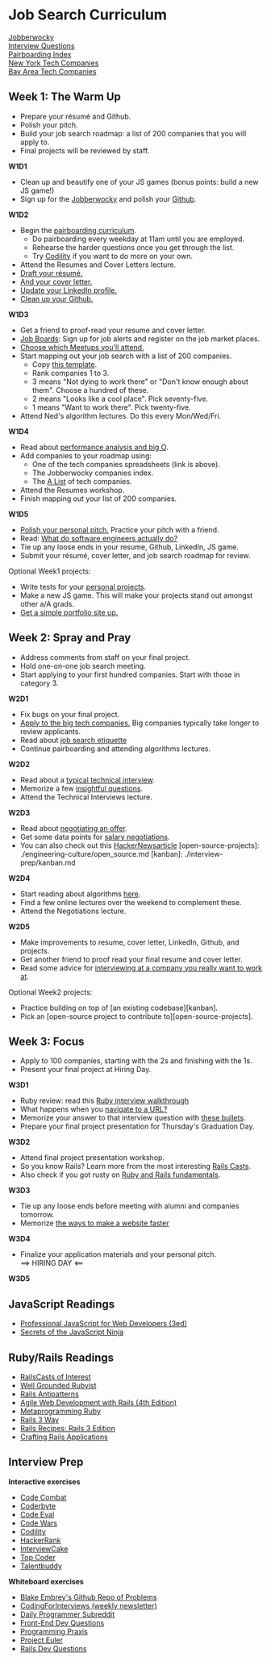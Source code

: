 # Job Search Curriculum

[Jobberwocky][jobberwocky]    
[Interview Questions][interview-questions]    
[Pairboarding Index][pair-boarding-index]    
[New York Tech Companies][ny-tech-companies]      
[Bay Area Tech Companies][bay-tech-companies]    


[jobberwocky]: http://jobberwocky.appacademy.io/
[interview-questions]: https://docs.google.com/a/appacademy.io/spreadsheet/ccc?key=0AnnoREts_wUydHN3UGZfbDZIME1VTEY3Y3pUNWpZZGc#gid=0
[pair-boarding-index]: ./interview-prep/pairboarding/index.md#index
[ny-tech-companies]: https://docs.google.com/a/appacademy.io/spreadsheet/ccc?key=0AnnoREts_wUydEk1Z25ER3V4aTdsWjlMRTVmWC1BU2c#gid=0
[bay-tech-companies]: https://docs.google.com/a/appacademy.io/spreadsheet/ccc?key=0AnnoREts_wUydFpJSVZLM25wdmc0Vk56UzEwUzJiY3c#gid=0


## Week 1: The Warm Up
* Prepare your résumé and Github.
* Polish your pitch.
* Build your job search roadmap: a list of 200 companies that you will apply to.
* Final projects will be reviewed by staff.  

**W1D1**

* Clean up and beautify one of your JS games (bonus points: build a new JS game!)
* Sign up for the [Jobberwocky][jobberwocky-signup] and polish your [Github][github].


[jobberwocky-signup]: http://jobberwocky.appacademy.io/
[resume]: ./self-presentation/resume.md
[portfolio]: ./self-presentation/portfolio.md
[cover-letter]: ./self-presentation/cover_letter.md

**W1D2**

* Begin the [pairboarding curriculum][pair-boarding-curriculum].
    * Do pairboarding every weekday at 11am until you are employed.
    * Rehearse the harder questions once you get through the list.
    * Try [Codility][codility] if you want to do more on your own.
* Attend the Resumes and Cover Letters lecture.
* [Draft your résumé.][resume]
* [And your cover letter.][cover-letter]
* [Update your LinkedIn profile.][linkedin]
* [Clean up your Github.][github]

[fortune500]: ./mass-applying/fortune500.md
[pair-boarding-curriculum]: ./interview-prep/pairboarding/index.md#index

**W1D3**

* Get a friend to proof-read your resume and cover letter. 
* [Job Boards][job-boards]: Sign up for job alerts and register on the 
  job market places.
* [Choose which Meetups you'll attend.][meetups]
* Start mapping out your job search with a list of 200 companies.
  * Copy [this template][roadmap-template].
  * Rank companies 1 to 3.
  * 3 means "Not dying to work there" or "Don't know enough about them". Choose a hundred of these.
  * 2 means "Looks like a cool place". Pick seventy-five.
  * 1 means "Want to work there". Pick twenty-five.
* Attend Ned's algorithm lectures.  Do this every Mon/Wed/Fri.  


[linkedin]: ./self-presentation/linkedin.md
[meetups]: ./engineering-culture/meetups.md
[job-boards]: ./mass-applying/job-boards.md
[roadmap-template]: https://docs.google.com/a/appacademy.io/spreadsheets/d/11PUvMqG2h_9RFFp9h4xv34Uo5T0cOdrtOtEholVEHA4

**W1D4**

* Read about [performance analysis and big O][big-o].
* Add companies to your roadmap using:
  * One of the tech companies spreadsheets (link is above).
  * The Jobberwocky companies index.
  * The [A List][a-list] of tech companies.
* Attend the Resumes workshop.  
* Finish mapping out your list of 200 companies.

[big-o]: ./interview-prep/big_o.md
[github]: ./self-presentation/github.md
[personal-projects]: ./self-presentation/personal-projects.md
[a-list]: ./mass-applying/a-lists.md

**W1D5**

* [Polish your personal pitch.][personal-pitch]  Practice your pitch with a friend.  
* Read: [What do software engineers actually do?][what-software-engineers-do]
* Tie up any loose ends in your resume, Github, LinkedIn, JS game.  
* Submit your résumé, cover letter, and job search roadmap for review.  

[personal-pitch]: ./self-presentation/personal-pitch.md
[what-software-engineers-do]: ./engineering-culture/software_engineer_work.md

Optional Week1 projects:
* Write tests for your [personal projects][personal-projects].
* Make a new JS game.  This will make your projects stand out amongst other a/A grads.  
* [Get a simple portfolio site up.][portfolio]



## Week 2: Spray and Pray

* Address comments from staff on your final project.  
* Hold one-on-one job search meeting.  
* Start applying to your first hundred companies. Start with those in category 3.

**W2D1**

* Fix bugs on your final project.  
* [Apply to the big tech companies.][fortune500]  Big companies typically take longer to review applicants.  
* Read about [job search etiquette][job-search-etiquette]
* Continue pairboarding and attending algorithms lectures.  

[job-search-etiquette]: ./self-presentation/job_search_etiquette.md

**W2D2**

* Read about a [typical technical interview][typical-interview].
* Memorize a few [insightful questions][good-questions].
* Attend the Technical Interviews lecture.  

[typical-interview]: ./interview-prep/typical_interview.md
[good-questions]: ./self-presentation/good_questions.md

**W2D3**
* Read about [negotiating an offer][offer-negotiation].
* Get some data points for [salary negotiations][salary-data].
* You can also check out this [HackerNewsarticle][hn-negotiation-article]
[open-source-projects]: ./engineering-culture/open_source.md
[kanban]: ./interview-prep/kanban.md


**W2D4**
* Start reading about algorithms [here][algorithms-curriculum].
* Find a few online lectures over the weekend to complement these.
* Attend the Negotiations lecture.  


[offer-negotiation]: ./negotiating/email-negotiations.md
[salary-data]: ./negotiating/salary-data.md
[hn-negotiation-article]: https://news.ycombinator.com/item?id=3289750

**W2D5**
* Make improvements to resume, cover letter, LinkedIn, Github, and projects.  
* Get another friend to proof read your final resume and cover letter.  
* Read some advice for [interviewing at a company you really want to work at][hackreactor-article].

[hackreactor-article]: http://venturebeat.com/2013/08/28/the-developers-guide-to-interviewing/?utm_source=feedburner&utm_medium=feed&utm_campaign=Feed%3A+Venturebeat+(VentureBeat)

[algorithms-curriculum]: https://github.com/appacademy/algorithms-curriculum

Optional Week2 projects:
* Practice building on top of [an existing codebase][kanban].
* Pick an [open-source project to contribute to][open-source-projects].


## Week 3: Focus

* Apply to 100 companies, starting with the 2s and finishing with the 1s.
* Present your final project at Hiring Day.  

**W3D1**

* Ruby review: read this [Ruby interview walkthrough][ruby-interview-walkthrough]
* What happens when you [navigate to a URL?][navigate-to-a-url]
* Memorize your answer to that interview question with [these bullets][browser-navigation].
* Prepare your final project presentation for Thursday's Graduation Day.  

[ruby-interview-walkthrough]: https://gist.github.com/ryansobol/5252653
[navigate-to-a-url]: http://igoro.com/archive/what-really-happens-when-you-navigate-to-a-url/
[browser-navigation]: ./interview-prep/browser-navigation.md

**W3D2**

* Attend final project presentation workshop.  
* So you know Rails? Learn more from the most interesting [Rails Casts][rails-casts].
* Also check if you got rusty on [Ruby and Rails fundamentals][rails-review].

[rails-casts]: ./further_readings/rails-casts-of-interest.md
[rails-review]: ./further_readings/review.md

**W3D3**

* Tie up any loose ends before meeting with alumni and companies tomorrow.  
* Memorize [the ways to make a website faster][performance-cheat-sheet]

[performance-cheat-sheet]: ./interview-prep/performance-cheat-sheet.md

**W3D4**

* Finalize your application materials and your personal pitch.  
==> HIRING DAY <==



**W3D5**




## JavaScript Readings

* [Professional JavaScript for Web Developers (3ed)][professional-js]
* [Secrets of the JavaScript Ninja][javascript-ninja]

[professional-js]: http://www.wrox.com/WileyCDA/WroxTitle/Professional-JavaScript-for-Web-Developers-3rd-Edition.productCd-1118222199.html
[javascript-ninja]: http://www.amazon.com/Secrets-JavaScript-Ninja-John-Resig/dp/193398869X

## Ruby/Rails Readings

* [RailsCasts of Interest][rails-casts]
* [Well Grounded Rubyist][well-grounded-rubyist]
* [Rails Antipatterns][rails-antipatterns]
* [Agile Web Development with Rails (4th Edition)][agile-web-dev]
* [Metaprogramming Ruby][metaprogramming]
* [Rails 3 Way][rails-3-way]
* [Rails Recipes: Rails 3 Edition][rails-recipes]
* [Crafting Rails Applications][crafting-rails-apps]

[rails-antipatterns]: http://www.amazon.com/Rails-AntiPatterns-Refactoring-Addison-Wesley-Professional/dp/0321604814
[agile-web-dev]: http://pragprog.com/book/rails4/agile-web-development-with-rails
[metaprogramming]: http://www.amazon.com/Metaprogramming-Ruby-Program-Like-Pros/dp/1934356476
[rails-3-way]: http://www.amazon.com/Rails-Way-Addison-Wesley-Professional-Ruby/dp/0321601661
[crafting-rails-apps]: http://pragprog.com/book/jvrails/crafting-rails-applications
[rails-recipes]: http://pragprog.com/book/rr2/rails-recipes
[well-grounded-rubyist]: http://www.manning.com/black2/


## Interview Prep

**Interactive exercises**
* [Code Combat][code combat]
* [Coderbyte][coderbyte]
* [Code Eval][code-eval]
* [Code Wars][code wars]
* [Codility][codility]
* [HackerRank][hackerrank]
* [InterviewCake][interview-cake]
* [Top Coder][top-coder]
* [Talentbuddy][talentbuddy]

**Whiteboard exercises**
* [Blake Embrey's Github Repo of Problems][blakerepo]
* [CodingForInterviews (weekly newsletter)][coding-for-interviews]
* [Daily Programmer Subreddit][dailyprogrammer]
* [Front-End Dev Questions][front-end-questions]
* [Programming Praxis][programming praxis]
* [Project Euler][project-euler]
* [Rails Dev Questions][rails-dev-questions]


[code combat]: https://codecombat.com/
[coderbyte]: http://coderbyte.com/
[codility]: https://codility.com/demo/train/
[code wars]: http://www.codewars.com/
[code-eval]: http://www.codeeval.com
[hackerrank]: https://www.hackerrank.com/
[talentbuddy]: http://www.talentbuddy.co/
[top-coder]: http://www.topcoder.com/

[blakerepo]: https://github.com/blakeembrey/code-problems
[project-euler]: https://projecteuler.net/
[rails-dev-questions]: https://gist.github.com/ryansobol/5252653
[interview-cake]: https://www.interviewcake.com/
[dailyprogrammer]: http://www.reddit.com/r/dailyprogrammer
[front-end-questions]: https://github.com/darcyclarke/Front-end-Developer-Interview-Questions
[coding-for-interviews]: http://codingforinterviews.com/
[programming praxis]: http://programmingpraxis.com/



